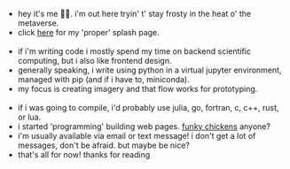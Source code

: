 - hey it's me 👋🏻. i'm out here tryin' t' stay frosty in the heat o' the metaverse.
- click <a href ='https://albertlarson.github.io'>here</a> for my 'proper' splash page.<br><br>
- if i'm writing code i mostly spend my time on backend scientific computing, but i also like frontend design.
- generally speaking, i write using python in a virtual jupyter environment, managed with pip (and if i have to, miniconda). 
- my focus is creating imagery and that flow works for prototyping.<br><br>
- if i was going to compile, i'd probably use julia, go, fortran, c, c++, rust, or lua.
- i started 'programming' building web pages. <a href = 'http://www.funkychickens.com/main.asp'>funky chickens</a> anyone?
- i'm usually available via email or text message! i don't get a lot of messages, don't be afraid. but maybe be nice?
- that's all for now! thanks for reading
<!--
albertlarson/albertlarson is a ✨ special ✨ repository because its `README.md` (this file) appears on your GitHub profile.
You can click the Preview link to take a look at your changes.
--->

